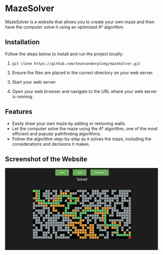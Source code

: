 # MazeSolver
MazeSolver is a website that allows you to create your own maze and then have the computer solve it using an optimized A* algorithm.

## Installation
Follow the steps below to install and run the project locally:

1. `git clone https://github.com/teunvanderploeg/mazeSolver.git`

2. Ensure the files are placed in the correct directory on your web server.

3. Start your web server.

4. Open your web browser and navigate to the URL where your web server is running.

## Features
- Easily draw your own maze by adding or removing walls.
- Let the computer solve the maze using the A* algorithm, one of the most efficient and popular pathfinding algorithms.
- Follow the algorithm step-by-step as it solves the maze, including the considerations and decisions it makes.


## Screenshot of the Website
![MazeSolver](/images/screenshot_of_website.png)